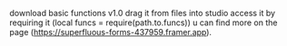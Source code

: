download basic functions v1.0
drag it from files into studio
access it by requiring it (local funcs = require(path.to.funcs))
u can find more on the page (https://superfluous-forms-437959.framer.app).
